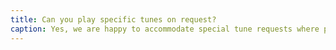 ```yaml
---
title: Can you play specific tunes on request?
caption: Yes, we are happy to accommodate special tune requests where possible. Let us know your preferred tunes in advance, and we’ll work to incorporate them into the performance. If a requested tune is not already in our repertoire, our experienced pipers and drummers will do their best to learn it.
---
```

